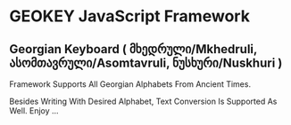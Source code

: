 GEOKEY JavaScript Framework
===========================

Georgian Keyboard ( მხედრული/Mkhedruli, ასომთავრული/Asomtavruli, ნუსხური/Nuskhuri )
-------------------------------------------------------------------------------------

Framework Supports All Georgian Alphabets From Ancient Times.

Besides Writing With Desired Alphabet, Text Conversion Is Supported As Well. Enjoy ...
